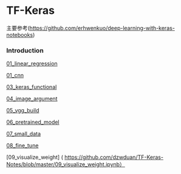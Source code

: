 # TF-Keras


主要参考(https://github.com/erhwenkuo/deep-learning-with-keras-notebooks)


### Introduction

[01_linear_regression](https://github.com/dzwduan/tensorflow_learn/blob/master/01_linear_regression.ipynb)

[01_cnn](https://github.com/dzwduan/tensorflow_learn/blob/master/02_cnn.ipynb)

[03_keras_functional](https://github.com/dzwduan/tensorflow_learn/blob/master/03_Keras_functional.ipynb)

[04_image_argument](https://github.com/dzwduan/tensorflow_learn/blob/master/04_%E5%9B%BE%E5%83%8F%E5%A2%9E%E5%BC%BA.ipynb)

[05_vgg_build](https://github.com/dzwduan/tensorflow_learn/blob/master/05_vgg_build.ipynb)

[06_pretrained_model](https://github.com/dzwduan/tensorflow_learn/blob/master/06_pretrained_model.ipynb)

[07_small_data](https://github.com/dzwduan/tensorflow_learn/blob/master/07_small_data.ipynb) 

[08_fine_tune](https://github.com/dzwduan/tensorflow_learn/blob/master/08_fine_tune.ipynb) 

[09_visualize_weight] ( https://github.com/dzwduan/TF-Keras-Notes/blob/master/09_visualize_weight.ipynb）

        
